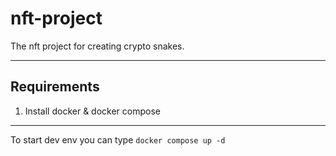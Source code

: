 # nft-project

The nft project for creating crypto snakes.

---

## Requirements

1. Install docker & docker compose

---

To start dev env you can type `docker compose up -d`
